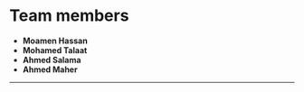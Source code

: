 # **Team members**
- **Moamen Hassan**
- **Mohamed Talaat**
- **Ahmed Salama**
- **Ahmed Maher**
---